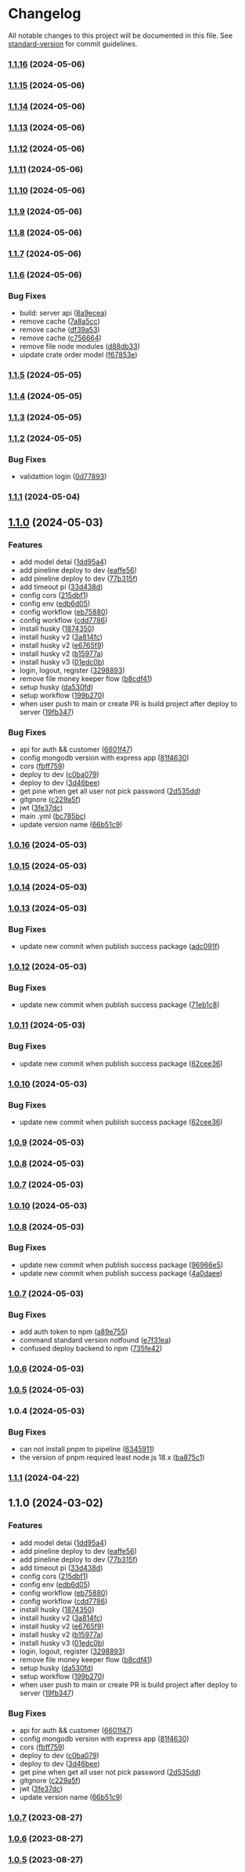 # Changelog

All notable changes to this project will be documented in this file. See [standard-version](https://github.com/conventional-changelog/standard-version) for commit guidelines.

### [1.1.16](https://github.com/Enigma-Laboratory/money-keeper-backend/compare/v1.1.15...v1.1.16) (2024-05-06)

### [1.1.15](https://github.com/Enigma-Laboratory/money-keeper-backend/compare/v1.1.14...v1.1.15) (2024-05-06)

### [1.1.14](https://github.com/Enigma-Laboratory/money-keeper-backend/compare/v1.1.13...v1.1.14) (2024-05-06)

### [1.1.13](https://github.com/Enigma-Laboratory/money-keeper-backend/compare/v1.1.12...v1.1.13) (2024-05-06)

### [1.1.12](https://github.com/Enigma-Laboratory/money-keeper-backend/compare/v1.1.11...v1.1.12) (2024-05-06)

### [1.1.11](https://github.com/Enigma-Laboratory/money-keeper-backend/compare/v1.1.10...v1.1.11) (2024-05-06)

### [1.1.10](https://github.com/Enigma-Laboratory/money-keeper-backend/compare/v1.1.9...v1.1.10) (2024-05-06)

### [1.1.9](https://github.com/Enigma-Laboratory/money-keeper-backend/compare/v1.1.8...v1.1.9) (2024-05-06)

### [1.1.8](https://github.com/Enigma-Laboratory/money-keeper-backend/compare/v1.1.7...v1.1.8) (2024-05-06)

### [1.1.7](https://github.com/Enigma-Laboratory/money-keeper-backend/compare/v1.1.6...v1.1.7) (2024-05-06)

### [1.1.6](https://github.com/Enigma-Laboratory/money-keeper-backend/compare/v1.1.5...v1.1.6) (2024-05-06)


### Bug Fixes

* build: server api ([8a9ecea](https://github.com/Enigma-Laboratory/money-keeper-backend/commit/8a9ecea7bc714071e9e5ceb9b125b5bfced4b90e))
* remove cache ([7a8a5cc](https://github.com/Enigma-Laboratory/money-keeper-backend/commit/7a8a5cc018f40fb0da6dab674c2c229ed056cd26))
* remove cache ([df39a53](https://github.com/Enigma-Laboratory/money-keeper-backend/commit/df39a5394b2d7591faa21679c67768a1c54d47f4))
* remove cache ([c756664](https://github.com/Enigma-Laboratory/money-keeper-backend/commit/c7566647b7bb2719d0cba9f1e24f22a181b02151))
* remove file node modules ([d88db33](https://github.com/Enigma-Laboratory/money-keeper-backend/commit/d88db339af4dbfd619c42ca7d59a1e92f2700b70))
* uipdate crate order model ([f67853e](https://github.com/Enigma-Laboratory/money-keeper-backend/commit/f67853e74b2dda2ad93d7ce6afd4601b19f2345e))

### [1.1.5](https://github.com/Enigma-Laboratory/money-keeper-backend/compare/v1.1.4...v1.1.5) (2024-05-05)

### [1.1.4](https://github.com/Enigma-Laboratory/money-keeper-backend/compare/v1.1.3...v1.1.4) (2024-05-05)

### [1.1.3](https://github.com/Enigma-Laboratory/money-keeper-backend/compare/v1.1.2...v1.1.3) (2024-05-05)

### [1.1.2](https://github.com/Enigma-Laboratory/money-keeper-backend/compare/v1.1.1...v1.1.2) (2024-05-05)


### Bug Fixes

* validattion login ([0d77893](https://github.com/Enigma-Laboratory/money-keeper-backend/commit/0d77893422e09ff8d115fe7d63ac46394a853955))

### [1.1.1](https://github.com/Enigma-Laboratory/money-keeper-backend/compare/v1.1.0...v1.1.1) (2024-05-04)

## [1.1.0](https://github.com/Enigma-Laboratory/money-keeper-backend/compare/v1.0.16...v1.1.0) (2024-05-03)


### Features

* add model detai ([1dd95a4](https://github.com/Enigma-Laboratory/money-keeper-backend/commit/1dd95a416ce147809cbba7926608889b83870383))
* add pineline deploy to dev ([eaffe56](https://github.com/Enigma-Laboratory/money-keeper-backend/commit/eaffe56ab356821303a14e5d9e2ed50fe3042e2f))
* add pineline deploy to dev ([77b315f](https://github.com/Enigma-Laboratory/money-keeper-backend/commit/77b315fabcb9bb8a7172cb7dc8984a2631cc38c7))
* add timeout pi ([33d438d](https://github.com/Enigma-Laboratory/money-keeper-backend/commit/33d438d5a617a72a52cf1fedf2e146658827281d))
* config cors ([215dbf1](https://github.com/Enigma-Laboratory/money-keeper-backend/commit/215dbf18af3f79e3163859ac7b8296d27d9d2cb6))
* config env ([edb6d05](https://github.com/Enigma-Laboratory/money-keeper-backend/commit/edb6d05d1c22263ebd4df8ccbebabfbc3cc6be40))
* config workflow ([eb75880](https://github.com/Enigma-Laboratory/money-keeper-backend/commit/eb758800e2ca9fd92cfb7e84d4510a2f0c37bbd5))
* config workflow ([cdd7786](https://github.com/Enigma-Laboratory/money-keeper-backend/commit/cdd778683190a9e0c43e03bf10e58900ffc0d06e))
* install husky ([1874350](https://github.com/Enigma-Laboratory/money-keeper-backend/commit/1874350f84842bb6023ee7d181b4140ec13c6cf7))
* install husky v2 ([3a814fc](https://github.com/Enigma-Laboratory/money-keeper-backend/commit/3a814fce31cd859f2a27263b3816e0a835e9096f))
* install husky v2 ([e6765f9](https://github.com/Enigma-Laboratory/money-keeper-backend/commit/e6765f96371ec0a1f8ca7e742bd483833a91b04f))
* install husky v2 ([b15977a](https://github.com/Enigma-Laboratory/money-keeper-backend/commit/b15977a394193cfcf4d5c314f53332bb0487a2ff))
* install husky v3 ([01edc0b](https://github.com/Enigma-Laboratory/money-keeper-backend/commit/01edc0bee8da61a6250344bdffd10e25ed6246f1))
* login, logout, register ([3298893](https://github.com/Enigma-Laboratory/money-keeper-backend/commit/3298893a48f002241cb0c4a52f6c4704042f6e3e))
* remove file money keeper flow ([b8cdf41](https://github.com/Enigma-Laboratory/money-keeper-backend/commit/b8cdf41856dad370665ffea3eed992c058330e62))
* setup husky ([da530fd](https://github.com/Enigma-Laboratory/money-keeper-backend/commit/da530fd116891c657859c5b3851bf5e0ebde0325))
* setup workflow ([199b270](https://github.com/Enigma-Laboratory/money-keeper-backend/commit/199b2700002f9e34b8bf710857d9c0b9d60c1a20))
* when user push to main or create PR is build project after deploy to server ([19fb347](https://github.com/Enigma-Laboratory/money-keeper-backend/commit/19fb347bee05366c0f36e2a392f558a3f45d8ffd))


### Bug Fixes

* api for auth && customer ([6601f47](https://github.com/Enigma-Laboratory/money-keeper-backend/commit/6601f4762167d8b6235fb6b30aa2978fbe3d1cbe))
* config mongodb version with express app ([81f4630](https://github.com/Enigma-Laboratory/money-keeper-backend/commit/81f4630b045478db6e963bf36695b0ff5c48c0cc))
* cors ([fbff759](https://github.com/Enigma-Laboratory/money-keeper-backend/commit/fbff75920f1b74034e0d007578e41dd434b1de18))
* deploy to dev ([c0ba079](https://github.com/Enigma-Laboratory/money-keeper-backend/commit/c0ba0791c6c5a73363851f2bf5ad14a5fe53f89f))
* deploy to dev ([3d46bee](https://github.com/Enigma-Laboratory/money-keeper-backend/commit/3d46bee289566a5a81cbfbb5f52cadac07a44b9e))
* get pine when get all user not pick password ([2d535dd](https://github.com/Enigma-Laboratory/money-keeper-backend/commit/2d535dd05686051f35973ed972568818d856f3db))
* gitgnore ([c229a5f](https://github.com/Enigma-Laboratory/money-keeper-backend/commit/c229a5f15dfbed2f1364fab18e8777d91a282cd0))
* jwt ([3fe37dc](https://github.com/Enigma-Laboratory/money-keeper-backend/commit/3fe37dcaf0e669f71660c76fc6b3390d8ae22646))
* main .yml ([bc785bc](https://github.com/Enigma-Laboratory/money-keeper-backend/commit/bc785bc447f1fa9c1fb204898312fb864c1604e5))
* update version name ([66b51c9](https://github.com/Enigma-Laboratory/money-keeper-backend/commit/66b51c9bfeecf14d94629450f897df188613edaf))

### [1.0.16](https://github.com/Enigma-Laboratory/money-keeper-backend/compare/v1.0.15...v1.0.16) (2024-05-03)

### [1.0.15](https://github.com/Enigma-Laboratory/money-keeper-backend/compare/v1.0.14...v1.0.15) (2024-05-03)

### [1.0.14](https://github.com/Enigma-Laboratory/money-keeper-backend/compare/v1.0.13...v1.0.14) (2024-05-03)

### [1.0.13](https://github.com/Enigma-Laboratory/money-keeper-backend/compare/v1.0.12...v1.0.13) (2024-05-03)


### Bug Fixes

* update new commit when publish success package ([adc091f](https://github.com/Enigma-Laboratory/money-keeper-backend/commit/adc091f8d7c26f9bf370ed5b9329a40868504685))

### [1.0.12](https://github.com/Enigma-Laboratory/money-keeper-backend/compare/v1.0.11...v1.0.12) (2024-05-03)


### Bug Fixes

* update new commit when publish success package ([71eb1c8](https://github.com/Enigma-Laboratory/money-keeper-backend/commit/71eb1c8f35ebeb36c673ffbb6548cfad0cd3bd65))

### [1.0.11](https://github.com/Enigma-Laboratory/money-keeper-backend/compare/v1.0.9...v1.0.11) (2024-05-03)


### Bug Fixes

* update new commit when publish success package ([62cee36](https://github.com/Enigma-Laboratory/money-keeper-backend/commit/62cee36ff08ec2ee6ffadb963f773eea861b5e7a))

### [1.0.10](https://github.com/Enigma-Laboratory/money-keeper-backend/compare/v1.0.9...v1.0.10) (2024-05-03)


### Bug Fixes

* update new commit when publish success package ([62cee36](https://github.com/Enigma-Laboratory/money-keeper-backend/commit/62cee36ff08ec2ee6ffadb963f773eea861b5e7a))

### [1.0.9](https://github.com/Enigma-Laboratory/money-keeper-backend/compare/v1.0.10...v1.0.9) (2024-05-03)

### [1.0.8](https://github.com/Enigma-Laboratory/money-keeper-backend/compare/v1.0.10...v1.0.8) (2024-05-03)

### [1.0.7](https://github.com/Enigma-Laboratory/money-keeper-backend/compare/v1.0.10...v1.0.7) (2024-05-03)

### [1.0.10](https://github.com/Enigma-Laboratory/money-keeper-backend/compare/v1.0.8...v1.0.10) (2024-05-03)

### [1.0.8](https://github.com/Enigma-Laboratory/money-keeper-backend/compare/v1.0.7...v1.0.8) (2024-05-03)


### Bug Fixes

* update new commit when publish success package ([96966e5](https://github.com/Enigma-Laboratory/money-keeper-backend/commit/96966e54baba7a13d837e463b849fbe428b03686))
* update new commit when publish success package ([4a0daee](https://github.com/Enigma-Laboratory/money-keeper-backend/commit/4a0daee78d562f90a30c4c7b956282abce922efe))

### [1.0.7](https://github.com/Enigma-Laboratory/money-keeper-backend/compare/v1.0.6...v1.0.7) (2024-05-03)


### Bug Fixes

* add auth token to npm ([a89e755](https://github.com/Enigma-Laboratory/money-keeper-backend/commit/a89e755e84ba4eca948fc4c994851cf1573971c1))
* command standard version notfound ([e7f31ea](https://github.com/Enigma-Laboratory/money-keeper-backend/commit/e7f31eaa2404562b23839c93958a56d7f23754b6))
* confused deploy backend to npm ([735fe42](https://github.com/Enigma-Laboratory/money-keeper-backend/commit/735fe42bdf1f20e8840f0275dba2867150769ac9))

### [1.0.6](https://github.com/Enigma-Laboratory/money-keeper-backend/compare/v1.0.5...v1.0.6) (2024-05-03)

### [1.0.5](https://github.com/Enigma-Laboratory/money-keeper-backend/compare/v1.0.4...v1.0.5) (2024-05-03)

### 1.0.4 (2024-05-03)


### Bug Fixes

* can not install pnpm to pipeline ([6345911](https://github.com/Enigma-Laboratory/money-keeper-backend/commit/634591135d702a61ac91b4cb0630a46e4309e40a))
* the version of pnpm required least node.js 18.x ([ba875c1](https://github.com/Enigma-Laboratory/money-keeper-backend/commit/ba875c1cce47800a967f673239d878c6ea329df3))

### [1.1.1](https://github.com/Enigma-Laboratory/money-keeper-backend/compare/v1.1.0...v1.1.1) (2024-04-22)

## 1.1.0 (2024-03-02)


### Features

* add model detai ([1dd95a4](https://github.com/Enigma-Laboratory/money-keeper-backend/commit/1dd95a416ce147809cbba7926608889b83870383))
* add pineline deploy to dev ([eaffe56](https://github.com/Enigma-Laboratory/money-keeper-backend/commit/eaffe56ab356821303a14e5d9e2ed50fe3042e2f))
* add pineline deploy to dev ([77b315f](https://github.com/Enigma-Laboratory/money-keeper-backend/commit/77b315fabcb9bb8a7172cb7dc8984a2631cc38c7))
* add timeout pi ([33d438d](https://github.com/Enigma-Laboratory/money-keeper-backend/commit/33d438d5a617a72a52cf1fedf2e146658827281d))
* config cors ([215dbf1](https://github.com/Enigma-Laboratory/money-keeper-backend/commit/215dbf18af3f79e3163859ac7b8296d27d9d2cb6))
* config env ([edb6d05](https://github.com/Enigma-Laboratory/money-keeper-backend/commit/edb6d05d1c22263ebd4df8ccbebabfbc3cc6be40))
* config workflow ([eb75880](https://github.com/Enigma-Laboratory/money-keeper-backend/commit/eb758800e2ca9fd92cfb7e84d4510a2f0c37bbd5))
* config workflow ([cdd7786](https://github.com/Enigma-Laboratory/money-keeper-backend/commit/cdd778683190a9e0c43e03bf10e58900ffc0d06e))
* install husky ([1874350](https://github.com/Enigma-Laboratory/money-keeper-backend/commit/1874350f84842bb6023ee7d181b4140ec13c6cf7))
* install husky v2 ([3a814fc](https://github.com/Enigma-Laboratory/money-keeper-backend/commit/3a814fce31cd859f2a27263b3816e0a835e9096f))
* install husky v2 ([e6765f9](https://github.com/Enigma-Laboratory/money-keeper-backend/commit/e6765f96371ec0a1f8ca7e742bd483833a91b04f))
* install husky v2 ([b15977a](https://github.com/Enigma-Laboratory/money-keeper-backend/commit/b15977a394193cfcf4d5c314f53332bb0487a2ff))
* install husky v3 ([01edc0b](https://github.com/Enigma-Laboratory/money-keeper-backend/commit/01edc0bee8da61a6250344bdffd10e25ed6246f1))
* login, logout, register ([3298893](https://github.com/Enigma-Laboratory/money-keeper-backend/commit/3298893a48f002241cb0c4a52f6c4704042f6e3e))
* remove file money keeper flow ([b8cdf41](https://github.com/Enigma-Laboratory/money-keeper-backend/commit/b8cdf41856dad370665ffea3eed992c058330e62))
* setup husky ([da530fd](https://github.com/Enigma-Laboratory/money-keeper-backend/commit/da530fd116891c657859c5b3851bf5e0ebde0325))
* setup workflow ([199b270](https://github.com/Enigma-Laboratory/money-keeper-backend/commit/199b2700002f9e34b8bf710857d9c0b9d60c1a20))
* when user push to main or create PR is build project after deploy to server ([19fb347](https://github.com/Enigma-Laboratory/money-keeper-backend/commit/19fb347bee05366c0f36e2a392f558a3f45d8ffd))


### Bug Fixes

* api for auth && customer ([6601f47](https://github.com/Enigma-Laboratory/money-keeper-backend/commit/6601f4762167d8b6235fb6b30aa2978fbe3d1cbe))
* config mongodb version with express app ([81f4630](https://github.com/Enigma-Laboratory/money-keeper-backend/commit/81f4630b045478db6e963bf36695b0ff5c48c0cc))
* cors ([fbff759](https://github.com/Enigma-Laboratory/money-keeper-backend/commit/fbff75920f1b74034e0d007578e41dd434b1de18))
* deploy to dev ([c0ba079](https://github.com/Enigma-Laboratory/money-keeper-backend/commit/c0ba0791c6c5a73363851f2bf5ad14a5fe53f89f))
* deploy to dev ([3d46bee](https://github.com/Enigma-Laboratory/money-keeper-backend/commit/3d46bee289566a5a81cbfbb5f52cadac07a44b9e))
* get pine when get all user not pick password ([2d535dd](https://github.com/Enigma-Laboratory/money-keeper-backend/commit/2d535dd05686051f35973ed972568818d856f3db))
* gitgnore ([c229a5f](https://github.com/Enigma-Laboratory/money-keeper-backend/commit/c229a5f15dfbed2f1364fab18e8777d91a282cd0))
* jwt ([3fe37dc](https://github.com/Enigma-Laboratory/money-keeper-backend/commit/3fe37dcaf0e669f71660c76fc6b3390d8ae22646))
* update version name ([66b51c9](https://github.com/Enigma-Laboratory/money-keeper-backend/commit/66b51c9bfeecf14d94629450f897df188613edaf))

### [1.0.7](https://github.com/Enigma-Laboratory/money-keeper-backend/compare/v1.0.6...v1.0.7) (2023-08-27)

### [1.0.6](https://github.com/Enigma-Laboratory/money-keeper-backend/compare/v1.0.5...v1.0.6) (2023-08-27)

### [1.0.5](https://github.com/Enigma-Laboratory/money-keeper-backend/compare/v1.0.4...v1.0.5) (2023-08-27)

